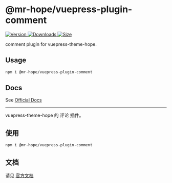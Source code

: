 # @mr-hope/vuepress-plugin-comment

[![Version](https://img.shields.io/npm/v/@mr-hope/vuepress-plugin-comment.svg?style=flat-square&logo=npm) ![Downloads](https://img.shields.io/npm/dm/@mr-hope/vuepress-plugin-comment.svg?style=flat-square&logo=npm) ![Size](https://img.shields.io/bundlephobia/min/@mr-hope/vuepress-plugin-comment?style=flat-square&logo=npm)](https://www.npmjs.com/package/@mr-hope/vuepress-plugin-comment)

comment plugin for vuepress-theme-hope.

## Usage

```bash
npm i @mr-hope/vuepress-plugin-comment
```

## Docs

See [Official Docs](https://comment.mrhope.site/en/)

---

vuepress-theme-hope 的 评论 插件。

## 使用

```bash
npm i @mr-hope/vuepress-plugin-comment
```

## 文档

请见 [官方文档](https://comment.mrhope.site/)
